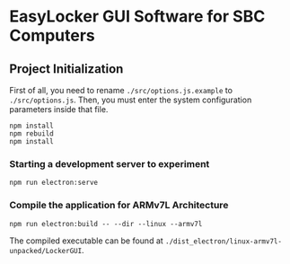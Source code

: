 
# EasyLocker GUI Software for SBC Computers  

## Project Initialization

First of all, you need to rename `./src/options.js.example` to `./src/options.js`.
Then, you must enter the system configuration parameters inside that file.

```
npm install
npm rebuild
npm install
```

  

### Starting a development server to experiment

```
npm run electron:serve
```

  

### Compile the application for ARMv7L Architecture

```
npm run electron:build -- --dir --linux --armv7l
```

The compiled executable can be found at `./dist_electron/linux-armv7l-unpacked/LockerGUI`.